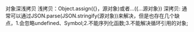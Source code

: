 对象深浅拷贝
浅拷贝：Object.assign({}，源对象)或者...({...源对象})
深拷贝: 通常可以通过JSON.parse(JSON.stringify(源对象))来解决，但是也存在几个缺点，1.会忽略undefined、Symbol;2.不能序列化函数;3.不能解决循环引用的对象;
